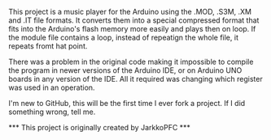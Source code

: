 This project is a music player for the Arduino using the .MOD, .S3M, .XM and .IT file formats. It converts them into a special compressed format that fits into the Arduino's flash memory more easily and plays then on loop. If the module file contains a loop, instead of repeatign the whole file, it repeats fromt hat point.

There was a problem in the original code making it impossible to compile the program in newer versions of the Arduino IDE, or on Arduino UNO boards in any version of the IDE. All it required was changing which register was used in an operation.

I'm new to GitHub, this will be the first time I ever fork a project. If I did something wrong, tell me.

*** This project is originally created by JarkkoPFC ***
